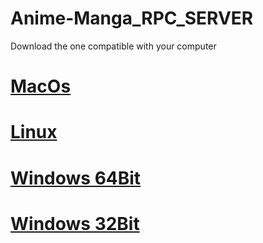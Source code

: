 # Anime-Manga_RPC_SERVER
Download the one compatible with your computer

# [MacOs](https://raw.githubusercontent.com/Herom123/Anime-Manga_RPC_SERVER/main/Anime-Manga_RPC_macos_debug)
# [Linux](https://raw.githubusercontent.com/Herom123/Anime-Manga_RPC_SERVER/main/Anime-Manga_RPC_linux_debug)
# [Windows 64Bit](https://raw.githubusercontent.com/Herom123/Anime-Manga_RPC_SERVER/main/Anime-Manga_RPC_win_64bit.exe)
# [Windows 32Bit](https://raw.githubusercontent.com/Herom123/Anime-Manga_RPC_SERVER/main/Anime-Manga_RPC_win_32bit.exe)
